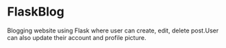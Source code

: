 # FlaskBlog
Blogging website using Flask where user can create, edit, delete post.User can also update their account and profile picture.
